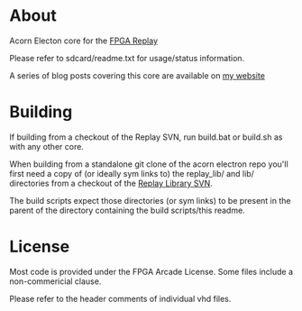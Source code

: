 # About

Acorn Electon core for the [FPGA Replay](http://www.fpgaarcade.com/)

Please refer to sdcard/readme.txt for usage/status information.

A series of blog posts covering this core are available on
[my website](https://www.mups.co.uk/post/2017/07/acorn-electron-fpga-project/)

# Building

If building from a checkout of the Replay SVN, run build.bat or build.sh
as with any other core.

When building from a standalone git clone of the acorn electron repo
you'll first need a copy of (or ideally sym links to) the replay\_lib/ and lib/
directories from a checkout of the [Replay Library SVN](http://svn.fpgaarcade.com/).

The build scripts expect those directories (or sym links) to be present in
the parent of the directory containing the build scripts/this readme.

# License

Most code is provided under the FPGA Arcade License. Some files include
a non-commericial clause.

Please refer to the header comments of individual vhd files.
